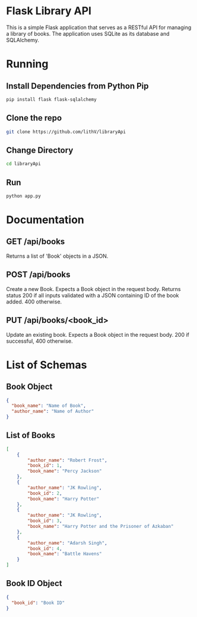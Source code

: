# Flask Library API

This is a simple Flask application that serves as a RESTful API for managing a library of books. The application uses SQLite as its database and SQLAlchemy.

# Running

## Install Dependencies from Python Pip

```bash
pip install flask flask-sqlalchemy
```

## Clone the repo

```bash
git clone https://github.com/lithV/libraryApi
```

## Change Directory

```bash
cd libraryApi
```

## Run
```bash
python app.py
```

# Documentation

## GET /api/books

Returns a list of 'Book' objects in a JSON.

## POST /api/books

Create a new Book. Expects a Book object in the request body. Returns status 200 if all inputs validated with a JSON containing ID of the book added. 400 otherwise.

## PUT /api/books/<book_id>

Update an existing book. Expects a Book object in the request body. 200 if successful, 400 otherwise.

# List of Schemas

## Book Object

```json
{
  "book_name": "Name of Book",
  "author_name": "Name of Author"
}
```
## List of Books
```json
[
    {
        "author_name": "Robert Frost",
        "book_id": 1,
        "book_name": "Percy Jackson"
    },
    {
        "author_name": "JK Rowling",
        "book_id": 2,
        "book_name": "Harry Potter"
    },
    {
        "author_name": "JK Rowling",
        "book_id": 3,
        "book_name": "Harry Potter and the Prisoner of Azkaban"
    },
    {
        "author_name": "Adarsh Singh",
        "book_id": 4,
        "book_name": "Battle Havens"
    }
]
```

## Book ID Object

```json
{
  "book_id": "Book ID"
}
```
